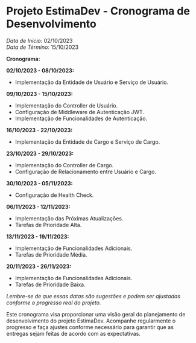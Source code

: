 # Projeto EstimaDev - Cronograma de Desenvolvimento

*Data de Início:* 02/10/2023  
*Data de Término:* 15/10/2023  

**Cronograma:**

**02/10/2023 - 08/10/2023:**  
- Implementação da Entidade de Usuário e Serviço de Usuário.

**09/10/2023 - 15/10/2023:**  
- Implementação do Controller de Usuário.
- Configuração de Middleware de Autenticação JWT.
- Implementação de Funcionalidades de Autenticação.

**16/10/2023 - 22/10/2023:**  
- Implementação da Entidade de Cargo e Serviço de Cargo.

**23/10/2023 - 29/10/2023:**  
- Implementação do Controller de Cargo.
- Configuração de Relacionamento entre Usuário e Cargo.

**30/10/2023 - 05/11/2023:**  
- Configuração de Health Check.

**06/11/2023 - 12/11/2023:**  
- Implementação das Próximas Atualizações.
- Tarefas de Prioridade Alta.

**13/11/2023 - 19/11/2023:**  
- Implementação de Funcionalidades Adicionais.
- Tarefas de Prioridade Média.

**20/11/2023 - 26/11/2023:**  
- Implementação de Funcionalidades Adicionais.
- Tarefas de Prioridade Baixa.

*Lembre-se de que essas datas são sugestões e podem ser ajustadas conforme o progresso real do projeto.*

Este cronograma visa proporcionar uma visão geral do planejamento de desenvolvimento do projeto EstimaDev. Acompanhe regularmente o progresso e faça ajustes conforme necessário para garantir que as entregas sejam feitas de acordo com as expectativas.

